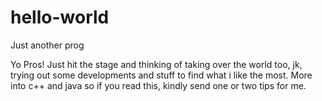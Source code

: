 # hello-world
Just another prog

Yo Pros!
Just hit the stage and thinking of taking over the world too, jk,
trying out some developments and stuff to find what i like the most.
More into c++ and java so if you read this, kindly send  one or two tips for me.
